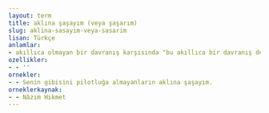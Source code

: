 ```yaml
---
layout: term
title: aklına şaşayım (veya şaşarım)
slug: aklina-sasayim-veya-sasarim
lisan: Türkçe
anlamlar:
- akıllıca olmayan bir davranış karşısında "bu akıllıca bir davranış değil" anlamında kullanılan bir söz
ozellikler:
- - ''
ornekler:
- - Senin gibisini pilotluğa almayanların aklına şaşayım.
orneklerkaynak:
- - Nâzım Hikmet
---
```

